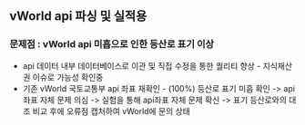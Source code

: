 ## vWorld api 파싱 및 실적용

### 문제점 : vWorld api 미흡으로 인한 등산로 표기 이상
  + api 데이터 내부 데이터베이스로 이관 및 직접 수정을 통한 퀄리티 향상 - 지식재산권 이슈로 가능성 확인중
  + 기존 vWorld 국토교통부 api 좌표 재확인 - (100%) 등산로 표기 미흡 확인 -> api 좌표 자체 문제 의심 -> 실험을 통해 api좌표 자체 문제 확신
  -> 표기 등산로와의 대조 비교 후에 오류점 캡처하여 vWorld에 문의 상태
  
